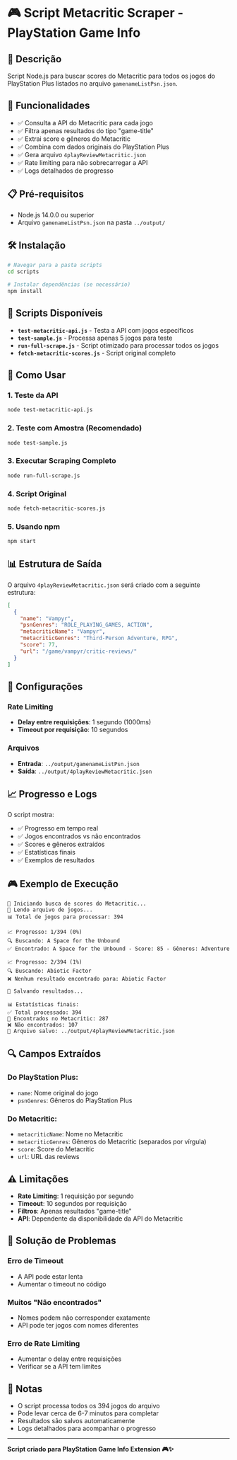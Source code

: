 # 🎮 Script Metacritic Scraper - PlayStation Game Info

## 📄 Descrição

Script Node.js para buscar scores do Metacritic para todos os jogos do PlayStation Plus listados no arquivo `gamenameListPsn.json`.

## 🚀 Funcionalidades

- ✅ Consulta a API do Metacritic para cada jogo
- ✅ Filtra apenas resultados do tipo "game-title"
- ✅ Extrai score e gêneros do Metacritic
- ✅ Combina com dados originais do PlayStation Plus
- ✅ Gera arquivo `4playReviewMetacritic.json`
- ✅ Rate limiting para não sobrecarregar a API
- ✅ Logs detalhados de progresso

## 📋 Pré-requisitos

- Node.js 14.0.0 ou superior
- Arquivo `gamenameListPsn.json` na pasta `../output/`

## 🛠️ Instalação

```bash
# Navegar para a pasta scripts
cd scripts

# Instalar dependências (se necessário)
npm install
```

## 📁 Scripts Disponíveis

- **`test-metacritic-api.js`** - Testa a API com jogos específicos
- **`test-sample.js`** - Processa apenas 5 jogos para teste
- **`run-full-scrape.js`** - Script otimizado para processar todos os jogos
- **`fetch-metacritic-scores.js`** - Script original completo

## 🎯 Como Usar

### **1. Teste da API**
```bash
node test-metacritic-api.js
```

### **2. Teste com Amostra (Recomendado)**
```bash
node test-sample.js
```

### **3. Executar Scraping Completo**
```bash
node run-full-scrape.js
```

### **4. Script Original**
```bash
node fetch-metacritic-scores.js
```

### **5. Usando npm**
```bash
npm start
```

## 📊 Estrutura de Saída

O arquivo `4playReviewMetacritic.json` será criado com a seguinte estrutura:

```json
[
  {
    "name": "Vampyr",
    "psnGenres": "ROLE_PLAYING_GAMES, ACTION",
    "metacriticName": "Vampyr",
    "metacriticGenres": "Third-Person Adventure, RPG",
    "score": 77,
    "url": "/game/vampyr/critic-reviews/"
  }
]
```

## 🔧 Configurações

### **Rate Limiting**
- **Delay entre requisições**: 1 segundo (1000ms)
- **Timeout por requisição**: 10 segundos

### **Arquivos**
- **Entrada**: `../output/gamenameListPsn.json`
- **Saída**: `../output/4playReviewMetacritic.json`

## 📈 Progresso e Logs

O script mostra:
- ✅ Progresso em tempo real
- ✅ Jogos encontrados vs não encontrados
- ✅ Scores e gêneros extraídos
- ✅ Estatísticas finais
- ✅ Exemplos de resultados

## 🎮 Exemplo de Execução

```
🚀 Iniciando busca de scores do Metacritic...
📖 Lendo arquivo de jogos...
📊 Total de jogos para processar: 394

📈 Progresso: 1/394 (0%)
🔍 Buscando: A Space for the Unbound
✅ Encontrado: A Space for the Unbound - Score: 85 - Gêneros: Adventure

📈 Progresso: 2/394 (1%)
🔍 Buscando: Abiotic Factor
❌ Nenhum resultado encontrado para: Abiotic Factor

💾 Salvando resultados...

📊 Estatísticas finais:
✅ Total processado: 394
🎯 Encontrados no Metacritic: 287
❌ Não encontrados: 107
📁 Arquivo salvo: ../output/4playReviewMetacritic.json
```

## 🔍 Campos Extraídos

### **Do PlayStation Plus:**
- `name`: Nome original do jogo
- `psnGenres`: Gêneros do PlayStation Plus

### **Do Metacritic:**
- `metacriticName`: Nome no Metacritic
- `metacriticGenres`: Gêneros do Metacritic (separados por vírgula)
- `score`: Score do Metacritic
- `url`: URL das reviews

## ⚠️ Limitações

- **Rate Limiting**: 1 requisição por segundo
- **Timeout**: 10 segundos por requisição
- **Filtros**: Apenas resultados "game-title"
- **API**: Dependente da disponibilidade da API do Metacritic

## 🐛 Solução de Problemas

### **Erro de Timeout**
- A API pode estar lenta
- Aumentar o timeout no código

### **Muitos "Não encontrados"**
- Nomes podem não corresponder exatamente
- API pode ter jogos com nomes diferentes

### **Erro de Rate Limiting**
- Aumentar o delay entre requisições
- Verificar se a API tem limites

## 📝 Notas

- O script processa todos os 394 jogos do arquivo
- Pode levar cerca de 6-7 minutos para completar
- Resultados são salvos automaticamente
- Logs detalhados para acompanhar o progresso

---

**Script criado para PlayStation Game Info Extension 🎮✨**
